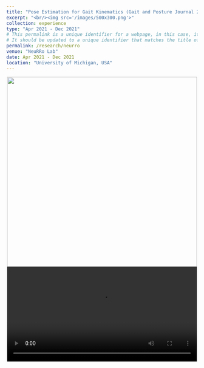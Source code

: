 ```yaml
---
title: "Pose Estimation for Gait Kinematics (Gait and Posture Journal 2022)"
excerpt: "<br/><img src='/images/500x300.png'>"
collection: experience
type: "Apr 2021 - Dec 2021"
# This permalink is a unique identifier for a webpage, in this case, it seems to be incorrectly set to '/research/quantum-annealing' 
# It should be updated to a unique identifier that matches the title of this experience, e.g., '/research/sim2real-transfer'
permalink: /research/neurro
venue: "NeuRRo Lab"
date: Apr 2021 - Dec 2021
location: "University of Michigan, USA"
---
```


<div style="text-align: center;">
  <img src="{{ base_path }}/images/exp_4_0.jpg" width="500">
</div>

<div style="text-align: center;">
  <video controls width="500">
    <source src="/images/exp_4_1.mp4" type="video/mp4">
  </video>
</div>